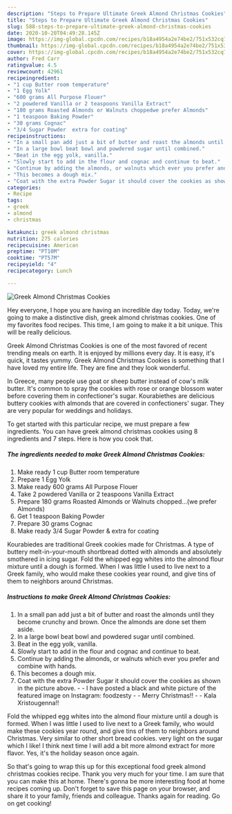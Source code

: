```yaml
---
description: "Steps to Prepare Ultimate Greek Almond Christmas Cookies"
title: "Steps to Prepare Ultimate Greek Almond Christmas Cookies"
slug: 588-steps-to-prepare-ultimate-greek-almond-christmas-cookies
date: 2020-10-20T04:49:28.145Z
image: https://img-global.cpcdn.com/recipes/b18a4954a2e74be2/751x532cq70/greek-almond-christmas-cookies-recipe-main-photo.jpg
thumbnail: https://img-global.cpcdn.com/recipes/b18a4954a2e74be2/751x532cq70/greek-almond-christmas-cookies-recipe-main-photo.jpg
cover: https://img-global.cpcdn.com/recipes/b18a4954a2e74be2/751x532cq70/greek-almond-christmas-cookies-recipe-main-photo.jpg
author: Fred Carr
ratingvalue: 4.5
reviewcount: 42961
recipeingredient:
- "1 cup Butter room temperature"
- "1 Egg Yolk"
- "600 grams All Purpose Flouer"
- "2 powdered Vanilla or 2 teaspoons Vanilla Extract"
- "180 grams Roasted Almonds or Walnuts choppedwe prefer Almonds"
- "1 teaspoon Baking Powder"
- "30 grams Cognac"
- "3/4 Sugar Powder  extra for coating"
recipeinstructions:
- "In a small pan add just a bit of butter and roast the almonds until they become crunchy and brown. Once the almonds are done set them aside."
- "In a large bowl beat bowl and powdered sugar until combined."
- "Beat in the egg yolk, vanilla."
- "Slowly start to add in the flour and cognac and continue to beat."
- "Continue by adding the almonds, or walnuts which ever you prefer and combine with hands."
- "This becomes a dough mix."
- "Coat with the extra Powder Sugar it should cover the cookies as shown in the picture above.  I have posted a black and white picture of the featured image on Instagram: foodzesty  Merry Christmas!!  Kala Xristougenna!!"
categories:
- Recipe
tags:
- greek
- almond
- christmas

katakunci: greek almond christmas 
nutrition: 275 calories
recipecuisine: American
preptime: "PT10M"
cooktime: "PT57M"
recipeyield: "4"
recipecategory: Lunch

---
```



![Greek Almond Christmas Cookies](https://img-global.cpcdn.com/recipes/b18a4954a2e74be2/751x532cq70/greek-almond-christmas-cookies-recipe-main-photo.jpg)

Hey everyone, I hope you are having an incredible day today. Today, we're going to make a distinctive dish, greek almond christmas cookies. One of my favorites food recipes. This time, I am going to make it a bit unique. This will be really delicious.

Greek Almond Christmas Cookies is one of the most favored of recent trending meals on earth. It is enjoyed by millions every day. It is easy, it's quick, it tastes yummy. Greek Almond Christmas Cookies is something that I have loved my entire life. They are fine and they look wonderful.

In Greece, many people use goat or sheep butter instead of cow&#39;s milk butter. It&#39;s common to spray the cookies with rose or orange blossom water before covering them in confectioner&#39;s sugar. Kourabiethes are delicious buttery cookies with almonds that are covered in confectioners&#39; sugar. They are very popular for weddings and holidays.


To get started with this particular recipe, we must prepare a few ingredients. You can have greek almond christmas cookies using 8 ingredients and 7 steps. Here is how you cook that.

<!--inarticleads1-->

##### The ingredients needed to make Greek Almond Christmas Cookies:

1. Make ready 1 cup Butter room temperature
1. Prepare 1 Egg Yolk
1. Make ready 600 grams All Purpose Flouer
1. Take 2 powdered Vanilla or 2 teaspoons Vanilla Extract
1. Prepare 180 grams Roasted Almonds or Walnuts chopped…(we prefer Almonds)
1. Get 1 teaspoon Baking Powder
1. Prepare 30 grams Cognac
1. Make ready 3/4 Sugar Powder &amp; extra for coating


Kourabiedes are traditional Greek cookies made for Christmas. A type of buttery melt-in-your-mouth shortbread dotted with almonds and absolutely smothered in icing sugar. Fold the whipped egg whites into the almond flour mixture until a dough is formed. When I was little I used to live next to a Greek family, who would make these cookies year round, and give tins of them to neighbors around Christmas. 

<!--inarticleads2-->

##### Instructions to make Greek Almond Christmas Cookies:

1. In a small pan add just a bit of butter and roast the almonds until they become crunchy and brown. Once the almonds are done set them aside.
1. In a large bowl beat bowl and powdered sugar until combined.
1. Beat in the egg yolk, vanilla.
1. Slowly start to add in the flour and cognac and continue to beat.
1. Continue by adding the almonds, or walnuts which ever you prefer and combine with hands.
1. This becomes a dough mix.
1. Coat with the extra Powder Sugar it should cover the cookies as shown in the picture above. -  - I have posted a black and white picture of the featured image on Instagram: foodzesty -  - Merry Christmas!! -  - Kala Xristougenna!!


Fold the whipped egg whites into the almond flour mixture until a dough is formed. When I was little I used to live next to a Greek family, who would make these cookies year round, and give tins of them to neighbors around Christmas. Very similar to other short bread cookies. very light on the sugar which I like! I think next time I will add a bit more almond extract for more flavor. Yes, it&#39;s the holiday season once again. 

So that's going to wrap this up for this exceptional food greek almond christmas cookies recipe. Thank you very much for your time. I am sure that you can make this at home. There's gonna be more interesting food at home recipes coming up. Don't forget to save this page on your browser, and share it to your family, friends and colleague. Thanks again for reading. Go on get cooking!
